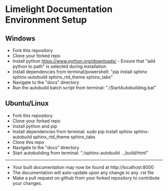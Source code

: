 # Limelight Documentation Environment Setup

## Windows
* Fork this repository
* Clone your forked repo
* Install python https://www.python.org/downloads/ - Ensure that "add python to path" is selected during installation
* Install dependencies from terminal/powershell: "pip install sphinx sphinx-autobuild sphinx_rtd_theme sphinx_tabs"
* Navigate to the "docs" directory
* Run the autobuild batch script from terminal: "./StartAutobuilding.bat"

## Ubuntu/Linux
* Fork this repository
* Clone your forked repo
* Install python and pip
* Install dependencies from terminal: sudo pip install sphinx sphinx-autobuild sphinx_rtd_theme sphinx_tabs
* Clone this repo
* Navigate to the "docs" directory
* Start autobuilding from terminal: "./sphinx-autobuild . _build/html"

-------------------------

* Your built documentation may now be found at http://localhost:8000
* The documentation will auto-update upon any change to any .rst file
* Make a pull request on github from your forked repository to contribute your changes.

